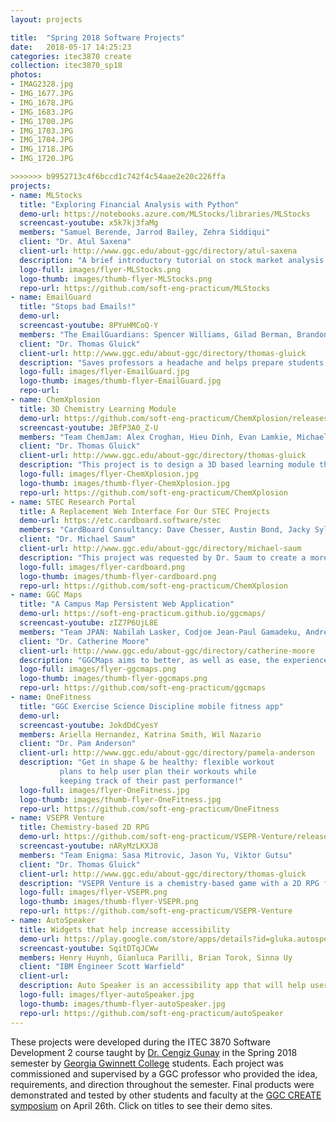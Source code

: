 ```yaml
---
layout: projects

title:  "Spring 2018 Software Projects"
date:   2018-05-17 14:25:23
categories: itec3870 create
collection: itec3870_sp18
photos:
- IMAG2328.jpg
- IMG_1677.JPG
- IMG_1678.JPG
- IMG_1683.JPG
- IMG_1700.JPG
- IMG_1703.JPG
- IMG_1704.JPG
- IMG_1718.JPG
- IMG_1720.JPG

>>>>>>> b9952713c4f6bccd1c742f4c54aae2e20c226ffa
projects:
- name: MLStocks
  title: "Exploring Financial Analysis with Python"
  demo-url: https://notebooks.azure.com/MLStocks/libraries/MLStocks
  screencast-youtube: x5k7kj3faMg 
  members: "Samuel Berende, Jarrod Bailey, Zehra Siddiqui"
  client: "Dr. Atul Saxena"
  client-url: http://www.ggc.edu/about-ggc/directory/atul-saxena
  description: "A brief introductory tutorial on stock market analysis using machine learning."
  logo-full: images/flyer-MLStocks.png
  logo-thumb: images/thumb-flyer-MLStocks.png
  repo-url: https://github.com/soft-eng-practicum/MLStocks
- name: EmailGuard
  title: "Stops bad Emails!"
  demo-url:
  screencast-youtube: 8PYuHMCoQ-Y
  members: "The EmailGuardians: Spencer Williams, Gilad Berman, Brandon Henry, Nishanth Mangineni"
  client: "Dr. Thomas Gluick"
  client-url: http://www.ggc.edu/about-ggc/directory/thomas-gluick
  description: "Saves professors a headache and helps prepare students for the workforce."
  logo-full: images/flyer-EmailGuard.jpg
  logo-thumb: images/thumb-flyer-EmailGuard.jpg
  repo-url:
- name: ChemXplosion
  title: 3D Chemistry Learning Module
  demo-url: https://github.com/soft-eng-practicum/ChemXplosion/releases
  screencast-youtube: JBfP3A0_Z-U
  members: "Team ChemJam: Alex Croghan, Hieu Dinh, Evan Lamkie, Michael Lopez, Rae Vroman"
  client: "Dr. Thomas Gluick"
  client-url: http://www.ggc.edu/about-ggc/directory/thomas-gluick
  description: "This project is to design a 3D based learning module that will be both fun and educational for Chemistry students beginning to learn chemical reactions. This project was started in Fall 2017 in collobartion with GGC Professor Thomas Gluick as a way to provide an educational and entertaining game for Chemistry students."
  logo-full: images/flyer-ChemXplosion.jpg
  logo-thumb: images/thumb-flyer-ChemXplosion.jpg
  repo-url: https://github.com/soft-eng-practicum/ChemXplosion
- name: STEC Research Portal
  title: A Replacement Web Interface For Our STEC Projects
  demo-url: https://etc.cardboard.software/stec
  members: "CardBoard Consultancy: Dave Chesser, Austin Bond, Jacky Sylvain"
  client: "Dr. Michael Saum"
  client-url: http://www.ggc.edu/about-ggc/directory/michael-saum
  description: "This project was requested by Dr. Saum to create a more friendly interface to listings of the STEC research opportunities. Dr. Cengiz Günay is the one sponsoring the project with his Software Dev. II class."
  logo-full: images/flyer-cardboard.png
  logo-thumb: images/thumb-flyer-cardboard.png
  repo-url: https://github.com/soft-eng-practicum/ChemXplosion
- name: GGC Maps
  title: "A Campus Map Persistent Web Application"
  demo-url: https://soft-eng-practicum.github.io/ggcmaps/
  screencast-youtube: zIZ7P6UjL8E
  members: "Team JPAN: Nabilah Lasker, Codjoe Jean-Paul Gamadeku, Andres Blandon"
  client: "Dr. Catherine Moore"
  client-url: http://www.ggc.edu/about-ggc/directory/catherine-moore
  description: "GGCMaps aims to better, as well as ease, the experience of students at GGC when trying to find various locations across campus. It allows users to search rooms and have them be highlighted on an interactive map for easier meetups, less time wasted finding that one classroom for the first time, and easier navigation across campus for guests. This project was started by Mike Deiters et al, in Fall of 2016. It has since been picked up for continuation by David Rivera et al, to further develop its features, and fix bugs as our Software Development II project. This is the latest update to this project for adding a GGC logo, nearby building cues, new UI controls, and clickable parking lots."
  logo-full: images/flyer-ggcmaps.png
  logo-thumb: images/thumb-flyer-ggcmaps.png
  repo-url: https://github.com/soft-eng-practicum/ggcmaps
- name: OneFitness
  title: "GGC Exercise Science Discipline mobile fitness app"
  demo-url:
  screencast-youtube: JokdDdCyesY
  members: Ariella Hernandez, Katrina Smith, Wil Nazario
  client: "Dr. Pam Anderson"
  client-url: http://www.ggc.edu/about-ggc/directory/pamela-anderson
  description: "Get in shape & be healthy: flexible workout 
  	       plans to help user plan their workouts while
	       keeping track of their past performance!"
  logo-full: images/flyer-OneFitness.jpg
  logo-thumb: images/thumb-flyer-OneFitness.jpg
  repo-url: https://github.com/soft-eng-practicum/OneFitness
- name: VSEPR Venture
  title: Chemistry-based 2D RPG
  demo-url: https://github.com/soft-eng-practicum/VSEPR-Venture/releases
  screencast-youtube: nARyMzLKXJ8
  members: "Team Enigma: Sasa Mitrovic, Jason Yu, Viktor Gutsu"
  client: "Dr. Thomas Gluick"
  client-url: http://www.ggc.edu/about-ggc/directory/thomas-gluick
  description: "VSEPR Venture is a chemistry-based game with a 2D RPG feel to it. The game revolves around the VSEPR Theory and provides users with a unique way to practice what they've learned in their chemistry classes. This project was created using GameMaker Studio 2 and is written in GameMakers proprietary programming language called GameMaker Language (GML)."
  logo-full: images/flyer-VSEPR.png
  logo-thumb: images/thumb-flyer-VSEPR.png
  repo-url: https://github.com/soft-eng-practicum/VSEPR-Venture
- name: AutoSpeaker
  title: Widgets that help increase accessibility 
  demo-url: https://play.google.com/store/apps/details?id=gluka.autospeakerphone
  screencast-youtube: SqitDTqJCWw
  members: Henry Huynh, Gianluca Parilli, Brian Torok, Sinna Uy
  client: "IBM Engineer Scott Warfield"
  client-url:
  description: Auto Speaker is an accessibility app that will help users turn their speaker phone on with a single click of a reize-able widget and or within the app. The application will also be able to automatically answer the phone calls of people that were previously marked as favorite within the phone's contacts application.
  logo-full: images/flyer-autoSpeaker.jpg
  logo-thumb: images/thumb-flyer-autoSpeaker.jpg
  repo-url: https://github.com/soft-eng-practicum/autoSpeaker
---
```


These projects were developed during the ITEC 3870 Software
Development 2 course taught by [Dr. Cengiz Gunay][gunay-ggc] in the
Spring 2018 semester by [Georgia Gwinnett College][ggc] students. Each
project was commissioned and supervised by a GGC professor who
provided the idea, requirements, and direction throughout the
semester. Final products were demonstrated and tested by other
students and faculty at the [GGC CREATE symposium][create] on April 26th. Click on
titles to see their demo sites.

  <!-- lightgallery -->
  <script src="https://code.jquery.com/jquery-2.2.4.min.js"></script>
  <script src="https://cdn.jsdelivr.net/lightgallery/1.3.7/js/lightgallery.min.js"></script>  
  <script src="https://cdn.jsdelivr.net/g/lg-zoom"></script>  

  <script type="text/javascript">
    $(document).ready(function() {
    $("body").lightGallery({
	zoom: true,
	selector: 'a#lightgallery',
	selectWithin: 'body'
    }); 
    });
  </script>

[ggc]:		http://www.ggc.edu
[gunay-ggc]: 	http://www.ggc.edu/about-ggc/directory/cengiz-gunay
[create]:	https://www.facebook.com/georgiagwinnett/photos/ms.c.eJxdz0EKADEMAsAflaYx0fz~;Ywt7KNTrIIqxo3IaRSkD4IornDFRV5uwX9HusMxUeQZ04Xm3FN6jHJmg0gXHRW3N4P~;0Ay4NMx8~-.bps.a.10153964573906447.1073741919.78573401446/10153964578831447/?type=3&theater
